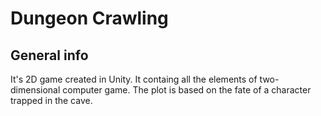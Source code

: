 # Dungeon Crawling
## General info
It's 2D game created in Unity. It containg all the elements of two-dimensional computer game. The plot is based on the fate of a character trapped in the cave. 
